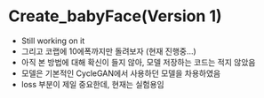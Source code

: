 # Create_babyFace(Version 1)
* Still working on it
* 그리고 코랩에 10에폭까지만 돌려보자 (현재 진행중...)
* 아직 본 방법에 대해 확신이 들지 않아, 모델 저장하는 코드는 적지 않았음<br/>
* 모델은 기본적인 CycleGAN에서 사용하던 모델을 차용하였음
* loss 부분이 제일 중요한데, 현재는 실험용임
